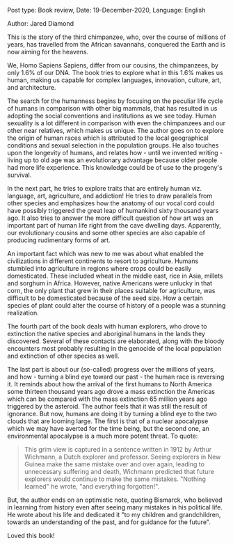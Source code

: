 Post type: Book review, Date: 19-December-2020, Language: English

Author: Jared Diamond

This is the story of the third chimpanzee, who, over the course of millions of years, has travelled from the African savannahs, conquered the Earth and is now aiming for the heavens.

We, Homo Sapiens Sapiens, differ from our cousins, the chimpanzees, by only 1.6% of our DNA. The book tries to explore what in this 1.6% makes us human, making us capable for complex languages, innovation, culture, art, and architecture.

The search for the humanness begins by focusing on the peculiar life cycle of humans in comparison with other big mammals, that has resulted in us adopting the social conventions and institutions as we see today. Human sexuality is a lot different in comparison with even the chimpanzees and our other near relatives, which makes us unique. The author goes on to explore the origin of human races which is attributed to the local geographical conditions and sexual selection in the population groups. He also touches upon the longevity of humans, and relates how - until we invented writing - living up to old age was an evolutionary advantage because older people had more life experience. This knowledge could be of use to the progeny's survival.

In the next part, he tries to explore traits that are entirely human viz. language, art, agriculture, and addiction! He tries to draw parallels from other species and emphasizes how the anatomy of our vocal cord could have possibly triggered the great leap of humankind sixty thousand years ago. It also tries to answer the more difficult question of how art was an important part of human life right from the cave dwelling days. Apparently, our evolutionary cousins and some other species are also capable of producing rudimentary forms of art.

An important fact which was new to me was about what enabled the civilizations in different continents to resort to agriculture. Humans stumbled into agriculture in regions where crops could be easily domesticated. These included wheat in the middle east, rice in Asia, millets and sorghum in Africa. However, native Americans were unlucky in that corn, the only plant that grew in their places suitable for agriculture, was difficult to be domesticated because of the seed size. How a certain species of plant could alter the course of history of a people was a stunning realization.

The fourth part of the book deals with human explorers, who drove to extinction the native species and aboriginal humans in the lands they discovered. Several of these contacts are elaborated, along with the bloody encounters most probably resulting in the genocide of the local population and extinction of other species as well.

The last part is about our (so-called) progress over the millions of years, and how - turning a blind eye toward our past - the human race is reversing it. It reminds about how the arrival of the first humans to North America some thirteen thousand years ago drove a mass extinction the Americas which can be compared with the mass extinction 65 million years ago triggered by the asteroid.
The author feels that it was still the result of ignorance. But now, humans are doing it by turning a blind eye to the two clouds that are looming large. The first is that of a nuclear apocalypse which we may have averted for the time being, but the second one, an environmental apocalypse is a much more potent threat. To quote:


 > This grim view is captured in a sentence written in 1912 by Arthur Wichmann, a Dutch explorer and professor. Seeing explorers in New Guinea make the same mistake over and over again, leading to unnecessary suffering and death, Wichmann predicted that future explorers would continue to make the same mistakes. "Nothing learned" he wrote, "and everything forgotten!".


But, the author ends on an optimistic note, quoting Bismarck, who believed in learning from history
even after seeing many mistakes in his political life. He wrote about his life and dedicated it "to my children and grandchildren, towards an understanding of the past, and for guidance for the future".

Loved this book! 

